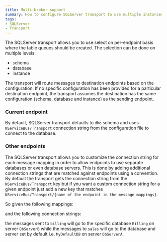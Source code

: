 ```yaml
---
title: Multi-broker support
summary: How to configure SQLServer transport to use multiple instances of the database and route messages between them.
tags:
- SQLServer
- Transport
---
```


The SQLServer transport allows you to use select on per-endpoint basis where the table queues should be created. The selection can be done on multiple levels:
 * schema
 * database
 * instance

The transport will route messages to destination endpoints based on the configuration. If no specific configuration has been provided for a particular destination endpoint, the transport assumes the destination has the same configuration (schema, database and instance) as the sending endpoint.

### Current endpoint

By default, SQLServer transport defaults to `dbo` schema and uses `NServiceBus/Transport` connection string from the configuration file to connect to the database. 

### Other endpoints

The SQLServer transport allows you to customize the connection string for each message mapping in order to allow endpoints to use separate databases or even database servers. This is done by adding additional connection strings that are matched against endpoints using a convention. By default the transport gets the connection string from the `NServiceBus/Transport` key but if you want a custom connection string for a given endpoint just add a new key that matches `NServiceBus/Transport/{name of the endpoint in the message mappings}`. 

So given the following mappings:

<!-- import sqlserver-multidb-messagemapping -->

and the following connection strings:
 
<!-- import sqlserver-multidb-connectionstrings -->

the messages sent to `billing` will go to the specific database `Billing` on server `DbServerB` while the messages to `sales` will go to the database and server set by default i.e. `MyDefaultDB` on server `DbServerA`.
